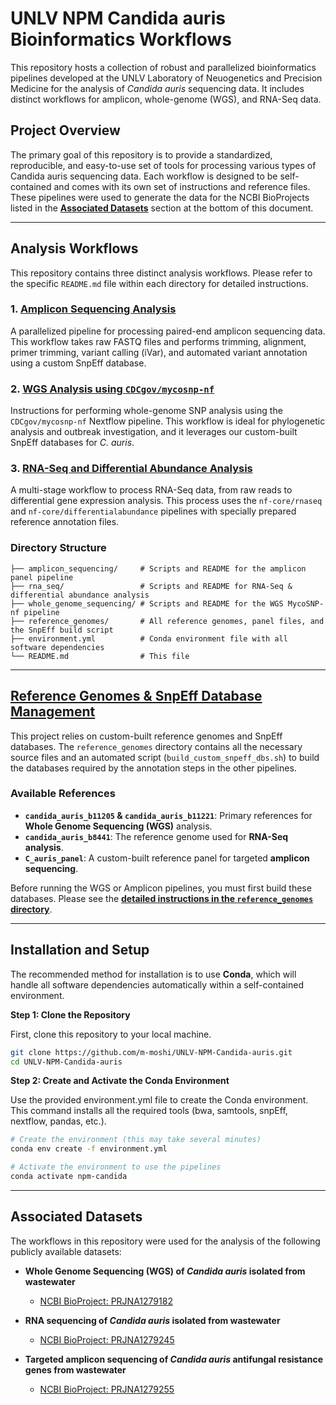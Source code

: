 # UNLV NPM Candida auris Bioinformatics Workflows

This repository hosts a collection of robust and parallelized bioinformatics pipelines developed at the UNLV Laboratory of Neuogenetics and Precision Medicine for the analysis of *Candida auris* sequencing data. It includes distinct workflows for amplicon, whole-genome (WGS), and RNA-Seq data.

## Project Overview

The primary goal of this repository is to provide a standardized, reproducible, and easy-to-use set of tools for processing various types of Candida auris sequencing data. Each workflow is designed to be self-contained and comes with its own set of instructions and reference files. 
These pipelines were used to generate the data for the NCBI BioProjects listed in the **[Associated Datasets](#associated-datasets)** section at the bottom of this document.

---

## Analysis Workflows

This repository contains three distinct analysis workflows. Please refer to the specific `README.md` file within each directory for detailed instructions.

### 1. [Amplicon Sequencing Analysis](./amplicon_sequencing/)

A parallelized pipeline for processing paired-end amplicon sequencing data. This workflow takes raw FASTQ files and performs trimming, alignment, primer trimming, variant calling (iVar), and automated variant annotation using a custom SnpEff database.

### 2. [WGS Analysis using `CDCgov/mycosnp-nf`](./whole_genome_sequencing/)

Instructions for performing whole-genome SNP analysis using the `CDCgov/mycosnp-nf` Nextflow pipeline. This workflow is ideal for phylogenetic analysis and outbreak investigation, and it leverages our custom-built SnpEff databases for *C. auris*.

### 3. [RNA-Seq and Differential Abundance Analysis](./rna_seq/)

A multi-stage workflow to process RNA-Seq data, from raw reads to differential gene expression analysis. This process uses the `nf-core/rnaseq` and `nf-core/differentialabundance` pipelines with specially prepared reference annotation files.


### Directory Structure
```
├── amplicon_sequencing/     # Scripts and README for the amplicon panel pipeline
├── rna_seq/                 # Scripts and README for RNA-Seq & differential abundance analysis
├── whole_genome_sequencing/ # Scripts and README for the WGS MycoSNP-nf pipeline
├── reference_genomes/       # All reference genomes, panel files, and the SnpEff build script
├── environment.yml          # Conda environment file with all software dependencies
└── README.md                # This file
```


---


## [Reference Genomes & SnpEff Database Management](./reference_genomes/README.md)

This project relies on custom-built reference genomes and SnpEff databases. The `reference_genomes` directory contains all the necessary source files and an automated script (`build_custom_snpeff_dbs.sh`) to build the databases required by the annotation steps in the other pipelines.

### Available References

* **`candida_auris_b11205` & `candida_auris_b11221`**: Primary references for **Whole Genome Sequencing (WGS)** analysis.
* **`candida_auris_b8441`**: The reference genome used for **RNA-Seq analysis**.
* **`C_auris_panel`**: A custom-built reference panel for targeted **amplicon sequencing**.

Before running the WGS or Amplicon pipelines, you must first build these databases. Please see the **[detailed instructions in the `reference_genomes` directory](./reference_genomes/README.md)**.

---

## Installation and Setup

The recommended method for installation is to use **Conda**, which will handle all software dependencies automatically within a self-contained environment.

**Step 1: Clone the Repository**

First, clone this repository to your local machine.

```bash
git clone https://github.com/m-moshi/UNLV-NPM-Candida-auris.git
cd UNLV-NPM-Candida-auris
```

**Step 2: Create and Activate the Conda Environment**

Use the provided environment.yml file to create the Conda environment. This command installs all the required tools (bwa, samtools, snpEff, nextflow, pandas, etc.).

```bash
# Create the environment (this may take several minutes)
conda env create -f environment.yml

# Activate the environment to use the pipelines
conda activate npm-candida
```


---

## Associated Datasets

The workflows in this repository were used for the analysis of the following publicly available datasets:

* **Whole Genome Sequencing (WGS) of *Candida auris* isolated from wastewater**
    * [NCBI BioProject: PRJNA1279182](https://www.ncbi.nlm.nih.gov/bioproject/PRJNA1279182)

* **RNA sequencing of *Candida auris* isolated from wastewater**
    * [NCBI BioProject: PRJNA1279245](https://www.ncbi.nlm.nih.gov/bioproject/PRJNA1279245)

* **Targeted amplicon sequencing of *Candida auris* antifungal resistance genes from wastewater**
    * [NCBI BioProject: PRJNA1279255](https://www.ncbi.nlm.nih.gov/bioproject/PRJNA1279255)
